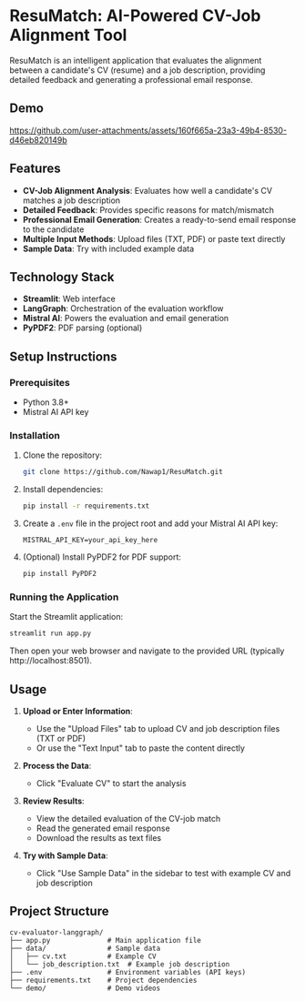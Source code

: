 # ResuMatch: AI-Powered CV-Job Alignment Tool

ResuMatch is an intelligent application that evaluates the alignment between a candidate's CV (resume) and a job description, providing detailed feedback and generating a professional email response.


## Demo


https://github.com/user-attachments/assets/160f665a-23a3-49b4-8530-d46eb820149b



## Features

- **CV-Job Alignment Analysis**: Evaluates how well a candidate's CV matches a job description
- **Detailed Feedback**: Provides specific reasons for match/mismatch
- **Professional Email Generation**: Creates a ready-to-send email response to the candidate
- **Multiple Input Methods**: Upload files (TXT, PDF) or paste text directly
- **Sample Data**: Try with included example data

## Technology Stack

- **Streamlit**: Web interface
- **LangGraph**: Orchestration of the evaluation workflow
- **Mistral AI**: Powers the evaluation and email generation
- **PyPDF2**: PDF parsing (optional)

## Setup Instructions

### Prerequisites

- Python 3.8+
- Mistral AI API key

### Installation

1. Clone the repository:
   ```bash
   git clone https://github.com/Nawap1/ResuMatch.git
   ```

2. Install dependencies:
   ```bash
   pip install -r requirements.txt
   ```

3. Create a `.env` file in the project root and add your Mistral AI API key:
   ```
   MISTRAL_API_KEY=your_api_key_here
   ```

4. (Optional) Install PyPDF2 for PDF support:
   ```bash
   pip install PyPDF2
   ```

### Running the Application

Start the Streamlit application:
```bash
streamlit run app.py
```

Then open your web browser and navigate to the provided URL (typically http://localhost:8501).

## Usage

1. **Upload or Enter Information**:
   - Use the "Upload Files" tab to upload CV and job description files (TXT or PDF)
   - Or use the "Text Input" tab to paste the content directly

2. **Process the Data**:
   - Click "Evaluate CV" to start the analysis

3. **Review Results**:
   - View the detailed evaluation of the CV-job match
   - Read the generated email response
   - Download the results as text files

4. **Try with Sample Data**:
   - Click "Use Sample Data" in the sidebar to test with example CV and job description

## Project Structure

```
cv-evaluator-langgraph/
├── app.py              # Main application file
├── data/               # Sample data
│   ├── cv.txt          # Example CV
│   └── job_description.txt  # Example job description
├── .env                # Environment variables (API keys)
├── requirements.txt    # Project dependencies
└── demo/               # Demo videos
```

